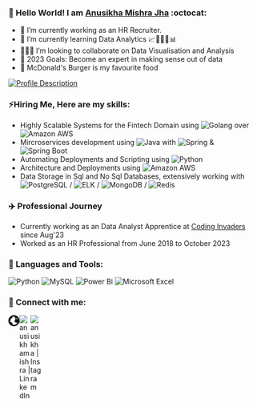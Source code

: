 ### :wave: Hello World! I am [Anusikha Mishra Jha] :octocat:

- 🔭 I’m currently working as an HR Recruiter.
- 🌱 I’m currently learning Data Analytics 📈👩🏻‍💻📊
- 🧑‍🤝‍🧑 I’m looking to collaborate on Data Visualisation and Analysis
- 🥅 2023 Goals: Become an expert in making sense out of data
- 🍔 McDonald's Burger is my favourite food


[![Profile Description](https://readme-typing-svg.herokuapp.com?color=%2336BCF7&center=true&vCenter=true&width=600&lines=Hello+World+👋,+I+am+Anusikha+Mishra+Jha;+Welcome+to+My+Profile!;Always+learning+new+things+;Data+Analysis+enthusiast)](https://github.com/anusikhajha)
 
### ⚡Hiring Me, Here are my skills:
 - Highly Scalable Systems for the Fintech Domain using ![Golang](https://img.shields.io/badge/go-%2300ADD8.svg?style=for-the-badge&logo=go&logoColor=white) over ![Amazon AWS](https://img.shields.io/badge/-Amazon%20Web%20Services-232F3E?style=flat-square&logo=amazon-aws&logoColor=white)
 - Mircroservices development using ![Java](https://img.shields.io/badge/-Java-007396?style=flat-square&logo=java&logoColor=white) with ![Spring](https://img.shields.io/badge/-Spring-5966C?style=flat-square&logo=spring&logoColor=white) & ![Spring Boot](https://img.shields.io/badge/-Spring-5966C?style=flat-square&logo=spring-boot&logoColor=white)
 - Automating Deployments and Scripting using ![Python](https://img.shields.io/badge/-Python-3376AB?style=flat-square&logo=python&logoColor=white)
 - Architecture and Deployments using ![Amazon AWS](https://img.shields.io/badge/-Amazon%20Web%20Services-232F3E?style=flat-square&logo=amazon-aws&logoColor=white)
 - Data Storage in Sql and No Sql Databases, extensively working with ![PostgreSQL](https://img.shields.io/badge/-PostgreSQL-336791?style=flat-square&logo=postgresql) / ![ELK](https://img.shields.io/badge/-ELK-005571?style=flat-square&logo=elastic) / ![MongoDB](https://img.shields.io/badge/-MongoDB-47A248?style=flat-square&logo=mongodb&logoColor=white) / ![Redis](https://img.shields.io/badge/-Redis-DC382D?style=flat-square&logo=Redis&logoColor=white)
 
### :airplane: Professional Journey

- Currently working as an Data Analyst Apprentice at [Coding Invaders] since Aug'23
- Worked as an HR Professional from June 2018 to October 2023

### :toolbox: Languages and Tools:

![Python](https://img.shields.io/badge/-Python-3376AB?style=flat-square&logo=python&logoColor=white)
![MySQL](https://img.shields.io/badge/-MySQL-4479A1?style=flat-square&logo=mysql&logoColor=white)
![Power Bi](https://img.shields.io/badge/power_bi-F2C811?style=for-the-badge&logo=powerbi&logoColor=white)
![Microsoft Excel](https://img.shields.io/badge/Microsoft_Excel-217346?style=for-the-badge&logo=microsoft-excel&logoColor=white)



[Anusikha Mishra Jha]: https://anusikhajha.github.io
[Coding Invaders]: https://codinginvaders.com/
[website]: https://anusikhajha.github.io
[linkedin]: https://www.linkedin.com/in/anusikhamishra/
[instagram]: https://www.instagram.com/anusikha/


### :call_me_hand: Connect with me:

[<img align="left" alt="anusikhajha.github.io" width="22px" src="https://raw.githubusercontent.com/iconic/open-iconic/master/svg/globe.svg" />][website]
[<img align="left" alt="anusikhamishra | LinkedIn" width="22px" src="https://cdn.jsdelivr.net/npm/simple-icons@v3/icons/linkedin.svg" />][linkedin]
[<img align="left" alt="anusikha | Instagram" width="22px" src="https://cdn.jsdelivr.net/npm/simple-icons@v3/icons/instagram.svg" />][instagram]
